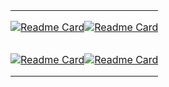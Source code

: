 <!-- <div style="width: 100%;">
  <img src="welcome.svg" style="width: 100%;" alt="welcome!" />
</div> -->

<style>
  table, th, td {
    padding: 0px;
    margin: 0px;
  }

  td, th {
    border: none!important;
  }
</style>

<div align="center" style="text-align:center">

<table>

<tr>

<td>

[![Readme Card](https://github-readme-stats.vercel.app/api/pin/?username=wooleejaan&repo=august-archive&show_owner=true)](https://github.com/wooleejaan/august-archive)

</td>

<td>

[![Readme Card](https://github-readme-stats.vercel.app/api/pin/?username=wooleejaan&repo=yw-algorithms&show_owner=true)](https://github.com/wooleejaan/yw-algorithms)

</td>

</tr>

<tr>

<td>

[![Readme Card](https://github-readme-stats.vercel.app/api/pin/?username=wooleejaan&repo=yw-playgrounds&show_owner=true)](https://github.com/wooleejaan/yw-playgrounds)

</td>

<td>

[![Readme Card](https://github-readme-stats.vercel.app/api/pin/?username=wooleejaan&repo=yw-frontend&show_owner=true)](https://github.com/wooleejaan/yw-frontend)

</td>

</tr>

</table>

</div>
